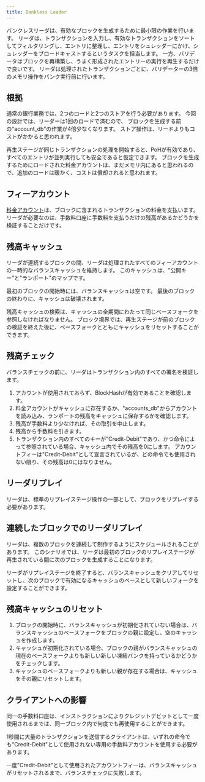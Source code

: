 ```yaml
---
title: Bankless Leader
---
```


バンクレスリーダは、有効なブロックを生成するために最小限の作業を行います。 リーダは、トランザクションを入力し、有効なトランザクションをソートしてフィルタリングし、エントリに整理し、エントリをシュレッダーにかけ、シュレッダーをブロードキャストするというタスクを担当します。 一方、バリデータはブロックを再構築し、うまく形成されたエントリーの実行を再生するだけで良いです。 リーダは処理されたトランザクションごとに、バリデーターの3倍のメモリ操作をバンク実行前に行います。

## 根拠

通常の銀行業務では、2つのロードと2つのストアを行う必要があります。 今回の設計では、リーダーは1回のロードで済むので、 ブロックを生成する前の"account_db"の作業が4倍少なくなります。 ストア操作は、リードよりもコストがかかると思われます。

再生ステージが同じトランザクションの処理を開始すると、PoHが有効であり、すべてのエントリが並列実行しても安全であると仮定できます。 ブロックを生成するためにロードされた料金アカウントは、まだメモリ内にあると思われるので、追加のロードは暖かく、コストは償却されると思われます。

## フィーアカウント

[料金アカウント](../terminology.md#fee_account)は、ブロックに含まれるトランザクションの料金を支払います。 リーダが必要なのは、手数料口座に手数料を支払うだけの残高があるかどうかを検証することだけです。

## 残高キャッシュ

リーダが連続するブロックの間、リーダは処理されたすべてのフィーアカウントの一時的なバランスキャッシュを維持します。 このキャッシュは、"公開キー"と"ランポート"のマップです。

最初のブロックの開始時には、バランスキャッシュは空です。 最後のブロックの終わりに、キャッシュは破壊されます。

残高キャッシュの検索は、キャッシュの全期間にわたって同じベースフォークを参照しなければなりません。 ブロック境界では、再生ステージが前のブロックの検証を終えた後に、ベースフォークとともにキャッシュをリセットすることができます。

## 残高チェック

バランスチェックの前に、リーダはトランザクション内のすべての署名を検証します。

1. アカウントが使用されておらず、BlockHashが有効であることを確認します。
2. 料金アカウントがキャッシュに存在するか、"accounts_db"からアカウントを読み込み、ランポートの残高をキャッシュに保存するかを確認します。
3. 残高が手数料より少なければ、その取引を中止します。
4. 残高から手数料を引きます。
5. トランザクション内のすべてのキーが"Credit-Debit"であり、かつ命令によって参照されている場合、キャッシュ内でその残高を0にします。 アカウントフィーは"Credit-Debit"として宣言されているが、どの命令でも使用されない限り、その残高は0にはなりません。

## リーダリプレイ

リーダは、標準のリプレイステージ操作の一部として、ブロックをリプレイする必要があります。

## 連続したブロックでのリーダリプレイ

リーダは、複数のブロックを連続して制作するようにスケジュールされることがあります。 このシナリオでは、リーダは最初のブロックのリプレイステージが再生されている間に次のブロックを生成することになります。

リーダがリプレイステージを終了すると、バランスキャッシュをクリアしてリセットし、次のブロックで有効になるキャッシュのベースとして新しいフォークを設定することができます。

## 残高キャッシュのリセット

1. ブロックの開始時に、バランスキャッシュが初期化されていない場合は、バランスキャッシュのベースフォークをブロックの親に設定し、空のキャッシュを作成します。
2. キャッシュが初期化されている場合、ブロックの親がバランスキャッシュの現在のベースフォークよりも新しい新しい凍結バンクを持っているかどうかをチェックします。
3. キャッシュのベースフォークよりも新しい親が存在する場合は、キャッシュをその親にリセットします。

## クライアントへの影響

同一の手数料口座は、インストラクションによりクレジットデビットとして一度使用されるまでは、同一ブロック内で何度でも再使用することができます。

1秒間に大量のトランザクションを送信するクライアントは、いずれの命令でも"Credit-Debit"として使用されない専用の手数料アカウントを使用する必要があります。

一度"Credit-Debit"として使用されたアカウントフィーは、バランスキャッシュがリセットされるまで、バランスチェックに失敗します。
